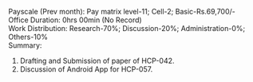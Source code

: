 Payscale (Prev month): Pay matrix level-11; Cell-2; Basic-Rs.69,700/-\
Office Duration: 0hrs 00min (No Record)\
Work Distribution: Research-70%; Discussion-20%; Administration-0%; Others-10%\
Summary:
1. Drafting and Submission of paper of HCP-042. 
2. Discussion of Android App for HCP-057.
 

